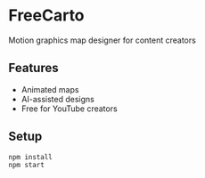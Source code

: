  # FreeCarto  
Motion graphics map designer for content creators  

## Features  
- Animated maps  
- AI-assisted designs  
- Free for YouTube creators   

## Setup  
```bash
npm install
npm start

